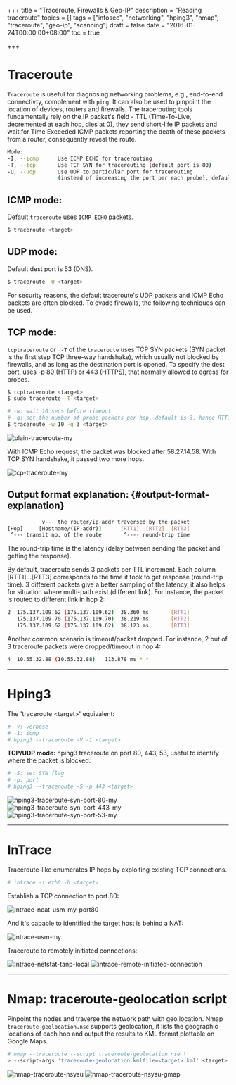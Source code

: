 +++
title = "Traceroute, Firewalls & Geo-IP"
description = "Reading traceroute"
topics = []
tags = ["infosec", "networking", "hping3", "nmap", "traceroute", "geo-ip", "scanning"]
draft = false
date = "2016-01-24T00:00:00+08:00"
toc = true

+++

# Traceroute
`Traceroute` is useful for diagnosing networking problems, e.g., end-to-end connectivty, complement with `ping`. It can also be used to pinpoint the location of devices, routers and firewalls. The tracerouting tools fundamentally rely on the IP packet's field - TTL (Time-To-Live, decremented at each hop, dies at 0), they send short-life IP packets and wait for Time Exceeded ICMP packets reporting the death of these packets from a router, consequently reveal the route.

```bash
Mode:
-I, --icmp      Use ICMP ECHO for tracerouting
-T, --tcp       Use TCP SYN for tracerouting (default port is 80)
-U, --udp       Use UDP to particular port for tracerouting
                (instead of increasing the port per each probe), default port is 53
```

## ICMP mode:
Default `traceroute` uses `ICMP ECHO` packets.

```bash
$ traceroute <target>
```

## UDP mode:
Default dest port is 53 (DNS).
```bash
$ traceroute -U <target>
```

For security reasons, the default traceroute's UDP packets and ICMP Echo packets are often blocked. To evade firewalls, the following techniques can be used.

## TCP mode:
`tcptraceroute` or ` -T` of the `traceroute` uses TCP SYN packets (SYN packet is the first step TCP three-way handshake), which usually not blocked by firewalls, and as long as the destination port is opened. To specify the dest port, uses -p 80 (HTTP) or 443 (HTTPS), that normally allowed to egress for probes. 

```bash
$ tcptraceroute <target>
$ sudo traceroute -T <target>

# -w: wait 10 secs before timeout
# -q: set the number of probe packets per hop, default is 3, hence RTT1, RTT2, RTT3
$ traceroute -w 10 -q 3 <target>
```
![plain-traceroute-my](/img/plain-traceroute-my.png)

With ICMP Echo request, the packet was blocked after 58.27.14.58. With TCP SYN handshake, it passed two more hops.

![tcp-traceroute-my](/img/tcp-traceroute-my.png)


## Output format explanation: {#output-format-explanation}
```bash
           v--- the router/ip-addr traversed by the packet 
[Hop]     [Hostname/(IP-addr)]      [RTT1]  [RTT2]  [RTT3]
 ^--- transit no. of the route       ^---- round-trip time
```
The round-trip time is the latency (delay between sending the packet and getting the response).

By default, traceroute sends 3 packets per TTL increment. Each column [RTT1]...[RTT3] corresponds to the time it took to get response (round-trip time). 3 different packets give a better sampling of the latency, it also helps for situation where multi-path exist (different link). For instance, the packet is routed to different link in hop 2:

```bash
2  175.137.109.62 (175.137.109.62)  38.360 ms       [RTT1]
   175.137.109.70 (175.137.109.70)  38.219 ms       [RTT2]
   175.137.109.62 (175.137.109.62)  38.123 ms       [RTT3]
```
Another common scenario is timeout/packet dropped. For instance, 2 out of 3 traceroute packets were dropped/timeout in hop 4:

```bash
4  10.55.32.88 (10.55.32.88)   113.878 ms * *
```

---
# Hping3
The &apos;traceroute &lt;target&gt;&apos; equivalent:
```bash
# -V: verbose
# -1: icmp
# hping3 --traceroute -V -1 <target>
```


**TCP/UDP mode:** hping3 traceroute on port 80, 443, 53, useful to identify where the packet is blocked:
```bash
# -S: set SYN flag
# -p: port
# hping3 --traceroute -S -p 443 <target>
```
![hping3-traceroute-syn-port-80-my](/img/hping3-traceroute-syn-port80-my.png)
![hping3-traceroute-syn-port-443-my](/img/hping3-traceroute-syn-port443-my.png)
![hping3-traceroute-syn-port-53-my](/img/hping3-traceroute-syn-port53-my.png)


---
# InTrace
Traceroute-like enumerates IP hops by exploiting existing TCP connections.
```bash
# intrace -i eth0 -h <target>
```
Establish a TCP connection to port 80:

![intrace-ncat-usm-my-port80](/img/intrace-ncat-usm-my-port80.png)

And it's capable to identified the target host is behind a NAT:

![intrace-usm-my](/img/intrace-usm-my.png)

Traceroute to remotely initiated connections:

![intrace-netstat-tanp-local](/img/intrace-netstat-tanp-local.png)
![intrace-remote-initiated-connection](/img/intrace-remote-initiated-connection.png)

---
# Nmap: traceroute-geolocation script
Pinpoint the nodes and traverse the network path with geo location. Nmap `traceroute-geolocation.nse` supports geolocation, it lists the geographic locations of each hop and output the results to KML format plottable on Google Maps.


```bash
# nmap --traceroute --script traceroute-geolocation.nse \
> --script-args 'traceroute-geolocation.kmlfile=<target>.kml' <target>
```
![nmap-traceroute-nsysu](/img/nmap-traceroute-nsysu.jpg)
![nmap-traceroute-nsysu-gmap](/img/nmap-traceroute-nsysu-gmap.png)
